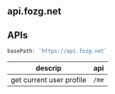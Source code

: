 ## api.fozg.net

## APIs
```js
basePath: `https://api.fozg.net` 
```
| descrip     | api
--------------|------------------------------
| get current user profile | `/me` |


